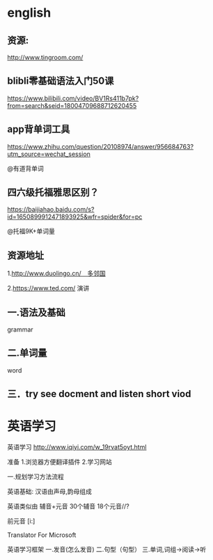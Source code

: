 # english

## 资源:

http://www.tingroom.com/

## blibli零基础语法入门50课

https://www.bilibili.com/video/BV1Rs411b7pk?from=search&seid=18004709688712620455

## app背单词工具

https://www.zhihu.com/question/20108974/answer/956684763?utm_source=wechat_session

@有道背单词

## 四六级托福雅思区别？

https://baijiahao.baidu.com/s?id=1650899912471893925&wfr=spider&for=pc

@托福9K+单词量

## 资源地址

1.http://www.duolingo.cn/　多邻国 

2.https://www.ted.com/	演讲

## 一.语法及基础

grammar

## 二.单词量

word

## 三．try see docment and listen short viod



# 英语学习

英语学习
	http://www.iqiyi.com/w_19rvat5oyt.html

准备
1.浏览器方便翻译插件
2.学习网站

一.规划学习方法流程


英语基础:
汉语由声母,韵母组成

英语类似由 辅音+元音
30个辅音 18个元音//?

前元音
[i:]

Translator For Microsoft

英语学习框架
一.发音(怎么发音)
二.句型（句型）
三.单词,词组->阅读->听
